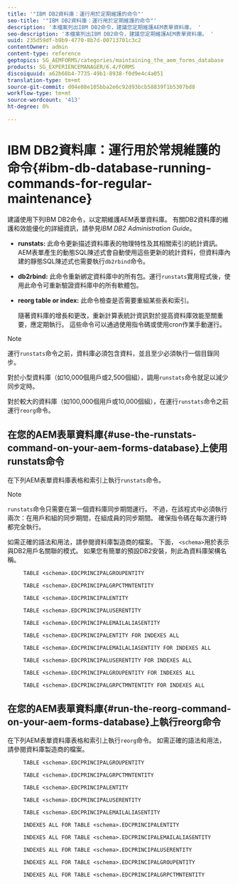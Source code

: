 ```yaml
---
title: '"IBM DB2資料庫：運行用於定期維護的命令"'
seo-title: '"IBM DB2資料庫：運行用於定期維護的命令"'
description: '本檔案列出IBM DB2命令，建議您定期維護AEM表單資料庫。 '
seo-description: '本檔案列出IBM DB2命令，建議您定期維護AEM表單資料庫。 '
uuid: 235d59df-b9b9-4770-8b7d-00713701c3c2
contentOwner: admin
content-type: reference
geptopics: SG_AEMFORMS/categories/maintaining_the_aem_forms_database
products: SG_EXPERIENCEMANAGER/6.4/FORMS
discoiquuid: a62b68b4-7735-49b1-8938-f0d9e4c4a051
translation-type: tm+mt
source-git-commit: d04e08e105bba2e6c92d93bcb58839f1b5307bd8
workflow-type: tm+mt
source-wordcount: '413'
ht-degree: 0%

---
```



# IBM DB2資料庫：運行用於常規維護的命令{#ibm-db-database-running-commands-for-regular-maintenance}

建議使用下列IBM DB2命令，以定期維護AEM表單資料庫。 有關DB2資料庫的維護和效能優化的詳細資訊，請參見&#x200B;*IBM DB2 Administration Guide*。

* **runstats:** 此命令更新描述資料庫表的物理特性及其相關索引的統計資訊。AEM表單產生的動態SQL陳述式會自動使用這些更新的統計資料，但資料庫內建的靜態SQL陳述式也需要執行`db2rbind`命令。
* **db2rbind:** 此命令重新綁定資料庫中的所有包。運行`runstats`實用程式後，使用此命令可重新驗證資料庫中的所有軟體包。
* **reorg table or index:** 此命令檢查是否需要重組某些表和索引。

   隨著資料庫的增長和更改，重新計算表統計資訊對於提高資料庫效能至關重要，應定期執行。 這些命令可以通過使用指令碼或使用cron作業手動運行。

>[!NOTE]
>
>運行`runstats`命令之前，資料庫必須包含資料，並且至少必須執行一個目錄同步。

對於小型資料庫（如10,000個用戶或2,500個組），調用`runstats`命令就足以減少同步定時。

對於較大的資料庫（如100,000個用戶或10,000個組），在運行`runstats`命令之前運行`reorg`命令。

## 在您的AEM表單資料庫{#use-the-runstats-command-on-your-aem-forms-database}上使用runstats命令

在下列AEM表單資料庫表格和索引上執行`runstats`命令。

>[!NOTE]
>
>`runstats`命令只需要在第一個資料庫同步期間運行。 不過，在該程式中必須執行兩次：在用戶和組的同步期間，在組成員的同步期間。 確保指令碼在每次運行時都完全執行。

如需正確的語法和用法，請參閱資料庫製造商的檔案。 下面， `<schema>`用於表示與DB2用戶名關聯的模式。 如果您有簡單的預設DB2安裝，則此為資料庫架構名稱。

```as3
     TABLE <schema>.EDCPRINCIPALGROUPENTITY 
  
     TABLE <schema>.EDCPRINCIPALGRPCTMNTENTITY 
  
     TABLE <schema>.EDCPRINCIPALENTITY 
  
     TABLE <schema>.EDCPRINCIPALUSERENTITY 
  
     TABLE <schema>.EDCPRINCIPALEMAILALIASENTITY 
  
     TABLE <schema>.EDCPRINCIPALENTITY FOR INDEXES ALL 
  
     TABLE <schema>.EDCPRINCIPALEMAILALIASENTITY FOR INDEXES ALL 
  
     TABLE <schema>.EDCPRINCIPALUSERENTITY FOR INDEXES ALL 
  
     TABLE <schema>.EDCPRINCIPALGROUPENTITY FOR INDEXES ALL 
  
     TABLE <schema>.EDCPRINCIPALGRPCTMNTENTITY FOR INDEXES ALL
```

## 在您的AEM表單資料庫{#run-the-reorg-command-on-your-aem-forms-database}上執行reorg命令

在下列AEM表單資料庫表格和索引上執行`reorg`命令。 如需正確的語法和用法，請參閱資料庫製造商的檔案。

```as3
     TABLE <schema>.EDCPRINCIPALGROUPENTITY 
  
     TABLE <schema>.EDCPRINCIPALGRPCTMNTENTITY 
  
     TABLE <schema>.EDCPRINCIPALENTITY 
  
     TABLE <schema>.EDCPRINCIPALUSERENTITY 
  
     TABLE <schema>.EDCPRINCIPALEMAILALIASENTITY 
  
     INDEXES ALL FOR TABLE <schema>.EDCPRINCIPALENTITY 
  
     INDEXES ALL FOR TABLE <schema>.EDCPRINCIPALEMAILALIASENTITY 
  
     INDEXES ALL FOR TABLE <schema>.EDCPRINCIPALUSERENTITY 
  
     INDEXES ALL FOR TABLE <schema>.EDCPRINCIPALGROUPENTITY 
  
     INDEXES ALL FOR TABLE <schema>.EDCPRINCIPALGRPCTMNTENTITY
```

